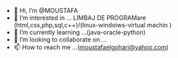 - 👋 Hi, I’m @MOUSTAFA
- 👀 I’m interested in ... LIMBAJ DE  PROGRAMare  (html,css,php,sql,c++)/(linux-windoiws-virtual machin )
- 🌱 I’m currently learning ...(java-oracle-python)
- 💞️ I’m looking to collaborate on ...
- 📫 How to reach me ...(moustafaelgohari@yahoo.com)

<!---
elmasrymosty/elmasrymosty is a ✨ special ✨ repository because its `README.md` (this file) appears on your GitHub profile.
You can click the Preview link to take a look at your changes.
--->

